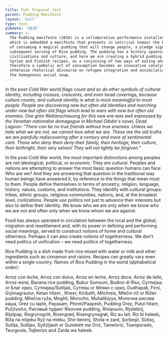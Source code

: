 ```yaml
---
title: Pud~ Proposal text
parent: Pudding Manifesto
layout: 'null'
type: text
pubdate: '2019'
summary: >-
  The Pudding manifesto (2016) is a collaborative performance installation in
  which is embedded a manifesto that presents in satirical humour the benefits
  of consuming a magical pudding that will change people, a pledge signing and a
  subsequent serving of Rice pudding. The pudding has a history spanning several
  civilisations and culture, and here we are creating a hybrid pudding based on
  Syrian and Finnish recipes, as a conjoining of two ways of eating and
  therefore a symbolic act of consumption becomes an innovative catalyst for the
  otherwise rhetorical discourse on refugee integration and assimilation into
  the homogenous social soup.
---
```

_In the post-Cold War world flags count and so do other symbols of cultural identity, including crosses, crescents, and even head coverings, because culture counts, and cultural identity is what is most meaningful to most people. People are discovering new but often old identities and marching under new but often old flags which lead to wars with new but often old enemies. One grim Weltanschauung for this new era was well expressed by the Venetian nationalist demagogue in Michael Oibdin's novel, Dead Lagoon: "There can be no true friends without true enemies. Unless we hate what we are not, we cannot love what we are. These are the old truths we are painfully rediscovering after a century and more of sentimental cant. Those who deny them deny their family, their heritage, their culture, their birthright, their very selves! They will not lightly be forgiven."_ 

In the post-Cold War world, the most important distinctions among peoples are not ideological, political, or economic. They are cultural. Peoples and nations are attempting to answer the most basic question humans can face: Who are we? And they are answering that question in the traditional way human beings have answered it, by reference to the things that mean most to them. People define themselves in terms of ancestry, religion, language, history, values, customs, and institutions. They identify with cultural groups: tribes, ethnic groups, religious communities, nations, and, at the broadest level, civilizations. People use politics not just to advance their interests but also to define their identity. We know who we are only when we know who we are not and often only when we know whom we are against.

Food has always operated in circulation between the local and the global, migration and resettlement and, with its power in defining and performing social meanings, served to construct notions of home and cultural otherness. Perhaps it can also create notions of togetherness. We don’t need politics of unification – we need politics of togetherness.

Rice Pudding is a dish made from rice mixed with water or milk and other ingredients such as cinnamon and raisins. Recipes can greatly vary even within a single country. Names of Rice Pudding in the world (alphabetical order):

Arroz con leche, Arroz con dulce, Arroz en leche, Arroz doce, Arroz de leite, Arroz-esne, Banana rice pudding, Bubur Sumsum, Budino di Riso, Сутлијаш or Благ ориз, Сутлијаш/Sutlijaš, Сутляш or Мляко с ориз, Dudhapak, Firni, Grjónagrautur, Ketan hitam , Kheer, Kiribath, Milchreis, Mlečni riž or Rižev pudding, Mliečna ryža, Moghli, Morocho, Muhalibiyya, Молочна рисова каша, Orez cu lapte, Payasam, Phinni/Paayesh, Pudding Orez, Pulut hitam, Ρυζόγαλο, Рисовый пудинг Risovwe pudding, Riisipuuro, Rijstebrij, Rijstpap, Risgrynsgröt, Risengrød, Risengrynsgrøt, Riz au lait, Riz bi haleeb, Riža na mlijeku Ryż na mleku, Shir-berenj, Shola-e zard, Şorbeşîr, Sütlaç, Sutlija, Sutlijas, Sylt(i)jash or Qumësht me Oriz, Tameloriz, Tsamporado, Teurgoule, Tejberizs and Zarda wa haleeb.
